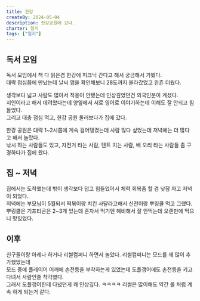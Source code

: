 ```yaml
---
title: 한강
createBy: 2024-05-04
description: 한강공원에 갔다.
charter: 일지
tags: ["일지"]
---
```


## 독서 모임

독서 모임에서 책 다 읽은겸 한강에 피크닉 간다고 해서 궁금해서 가봤다.  
대략 점심쯤에 만났는데 날씨 앱을 확인해보니 28도까지 올라갔었고 완죤 더웠다.

생각보다 넓고 사람도 많아서 적응이 안됐는데 인상깊었던건 외국인분이 계셨다.  
지인이라고 해서 데려왔다는데 양옆에서 서로 영어로 이야기하는데 이해도 잘 안되고 힘들었다.  
그리고 대충 점심 먹고, 한강 공원 둘러보다가 집에 갔다.

한강 공원은 대략 1~2시쯤에 계속 걸어댕겼는데 사람 많다 싶었는데 저녁에는 더 많다고 해서 놀랐다.  
낚시 하는 사람들도 있고, 자전거 타는 사람, 텐트 치는 사람, 배 오리 타는 사람들 좀 구경하다가 집에 왔다.

## 집 ~ 저녁

집에서는 도착했는데 밖이 생각보다 덥고 힘들었어서 체력 회복좀 할 겸 낮잠 자고 저녁이 되었다.  
저녁에는 부모님이 5월되서 떡볶이랑 치킨 사달라고해서 신전이랑 뿌링클 먹고 그랬다.  
뿌링클은 기프티콘은 2~3개 있는데 혼자서 먹기엔 헤비해서 잘 안먹는데 오랜만에 먹으니 맛있었다.

## 이후

친구들이랑 아레나 하거나 리썰컴퍼니 하면서 놀았다. 리썰컴퍼니는 모드를 꽤 많이 추가했었는데  
모드 중에 플레이어 어깨에 손전등을 부착하는게 있었는데 도플갱어에도 손전등을 키고 다녀서 사람인줄 착각했다.  
그래서 도플갱어한테 다녔던게 꽤 인상깊다. ㅋㅋㅋㅋ 리썰은 많이해도 약간 롤 처럼 계속 하게 되는거 같다.
